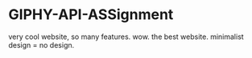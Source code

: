 # GIPHY-API-ASSignment
very cool website, so many features. wow. the best website.
minimalist design = no design.
